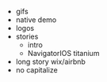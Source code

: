 - gifs
- native demo
- logos
- stories
  - intro
  - NavigatorIOS titanium
- long story wix/airbnb
- no capitalize
